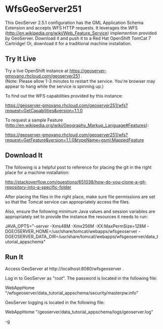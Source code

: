 WfsGeoServer251
===============

This GeoServer 2.5.1 configuration has the GML Application Schema Extension and accepts WFS HTTP requests.  It leverages the WFS (http://en.wikipedia.org/wiki/Web_Feature_Service) implemention provided by GeoServer.  Download it and push it to a Red Hat OpenShift TomCat 7 Cartridge! Or, download it for a traditional machine installation.

Try It Live
-----------
Try a live OpenShift instance at https://geoserver-gmoyano.rhcloud.com/geoserver251 .  
(Note: Please allow 1-3 minutes to restart the service.  You're browser may appear to hang while the service is spinning up.)

To find out the WFS capabilities provided by this instance:

  https://geoserver-gmoyano.rhcloud.com/geoserver251/wfs?request=GetCapabilities&version=1.1.0

To request a sample Feature (http://en.wikipedia.org/wiki/Geography_Markup_Language#Features):

  https://geoserver-gmoyano.rhcloud.com/geoserver251/wfs?request=GetFeature&version=1.1.0&typeName=gsml:MappedFeature

Download It
-----------
The following is a helpful post to reference for placing the git in the right place for a machine installation:

  http://stackoverflow.com/questions/651038/how-do-you-clone-a-git-repository-into-a-specific-folder

After placing the files in the right place, make sure file permissions are set so that the Tomcat service can appropriately access the files.

Also, ensure the following minimum Java values and session variables are appropriately set to provide the instance the resources it needs to run:

  JAVA_OPTS="-server -Xms48M -Xmx256M -XX:MaxPermSize=128M -DGEOSERVER_HOME=/usr/share/tomcat/webapps/wfsgeoserver -DGEOSERVER_DATA_DIR=/usr/share/tomcat/webapps/wfsgeoserver/data_tutorial_appschema"

Run It
------
Access GeoServer at http://localhost:8080/wfsgeoserver .

Log in to GeoServer as "root".  The password is located in the following file:

  WebAppHome "/wfsgeoserver/data_tutorial_appschema/security/masterpw.info"

GeoServer logging is located in the following file:

  WebAppHome "/geoserver/data_tutorial_appschema/logs/geoserver.log"


-g
